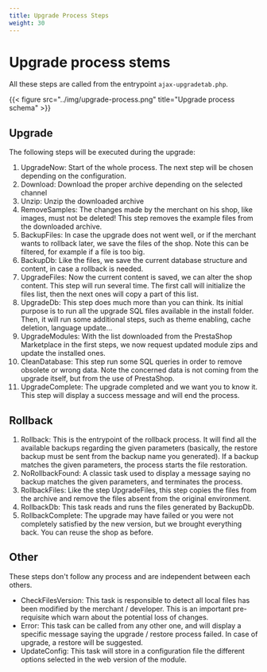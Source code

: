 ```yaml
---
title: Upgrade Process Steps
weight: 30
---
```


# Upgrade process stems

All these steps are called from the entrypoint `ajax-upgradetab.php`.

{{< figure src="../img/upgrade-process.png" title="Upgrade process schema" >}}

## Upgrade

The following steps will be executed during the upgrade:

1. UpgradeNow: Start of the whole process. The next step will be chosen depending on the configuration.
2. Download: Download the proper archive depending on the selected channel
3. Unzip: Unzip the downloaded archive
4. RemoveSamples: The changes made by the merchant on his shop, like images, must not be deleted! This step removes the example files from the downloaded archive.
5. BackupFiles: In case the upgrade does not went well, or if the merchant wants to rollback later, we save the files of the shop. Note this can be filtered, for example if a file is too big.
6. BackupDb: Like the files, we save the current database structure and content, in case a rollback is needed.
7. UpgradeFiles: Now the current content is saved, we can alter the shop content. This step will run several time. The first call will initialize the files list, then the next ones will copy a part of this list.
8. UpgradeDb: This step does much more than you can think. Its initial purpose is to run all the upgrade SQL files available in the install folder. Then, it will run some additional steps, such as theme enabling, cache deletion, language update...
9. UpgradeModules: With the list downloaded from the PrestaShop Marketplace in the first steps, we now request updated module zips and update the installed ones.
10. CleanDatabase: This step run some SQL queries in order to remove obsolete or wrong 	data. Note the concerned data is not coming from the upgrade itself, but from the use of PrestaShop.
11. UpgradeComplete: The upgrade completed and we want you to know it. This step will display a success message and will end the process.

## Rollback

1. Rollback: This is the entrypoint of the rollback process. It will find all the available backups regarding the given parameters (basically, the restore backup must be sent from the backup name you generated). If a backup matches the given parameters, the process starts the file restoration.
2. NoRollbackFound: A classic task used to display a message saying no backup matches the given parameters, and terminates the process.
3. RollbackFiles: Like the step UpgradeFiles, this step copies the files from the archive and remove the files absent from the original environment.
4. RollbackDb: This task reads and runs the files generated by BackupDb.
5. RollbackComplete: The upgrade may have failed or you were not completely satisfied by the new version, but we brought everything back. You can reuse the shop as before.

## Other

These steps don't follow any process and are independent between each others.

- CheckFilesVersion: This task is responsible to detect all local files has been modified by the merchant / developer. This is an important pre-requisite which warn about the potential loss of changes.
- Error: This task can be called from any other one, and will display a specific message saying the upgrade / restore process failed. In case of upgrade, a restore will be suggested.
- UpdateConfig: This task will store in a configuration file the  different options selected in the web version of the module.

